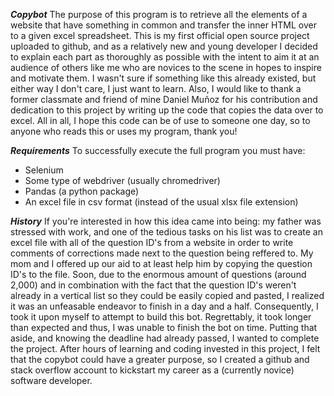 ___Copybot___
The purpose of this program is to retrieve all the elements of a website that have something in common and transfer the inner HTML over to a given excel spreadsheet. This is my first official open source project uploaded to github, and as a relatively new and young developer I decided to explain each part as thoroughly as possible
with the intent to aim it at an audience of others like me who are novices to the scene in hopes to inspire and motivate them. I wasn't sure if something like this already existed, but either way I don't care, I just want to learn. Also, I would like to thank a former classmate and friend of mine Daniel Muñoz for his contribution and dedication to this project by writing up the code that copies the data over to excel. All in all, I hope this code can be of use to someone one day, so to anyone who reads this or uses my program, thank you!

___Requirements___
To successfully execute the full program you must have:
- Selenium
- Some type of webdriver (usually chromedriver)
- Pandas (a python package)
- An excel file in csv format (instead of the usual xlsx file extension)

___History___
If you're interested in how this idea came into being: my father was stressed with work, and one of the tedious tasks on his list was to create an excel file with all of the 
question ID's from a website in order to write comments of corrections made next to the question being reffered to. My mom and I offered up our aid to at least help him by copying
the question ID's to the file. Soon, due to the enormous amount of questions (around 2,000) and in combination with the fact that the question ID's weren't already in a
vertical list so they could be easily copied and pasted, I realized it was an unfeasable endeavor to finish in a day and a half. Consequently, I took it upon myself to attempt to build this bot. Regrettably, it took longer than expected and thus, I was unable to finish the bot on time. Putting that aside, and knowing the deadline had already passed,
I wanted to complete the project. After hours of learning and coding invested in this project, I felt that the copybot could have a greater purpose, so I created a github and
stack overflow account to kickstart my career as a (currently novice) software developer.
